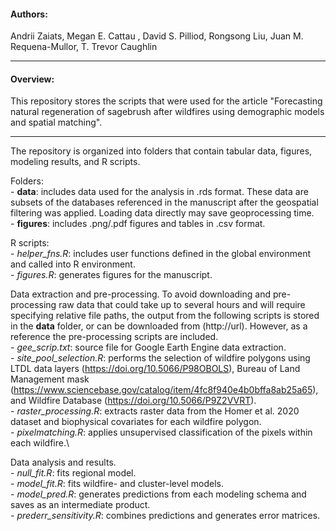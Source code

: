 #### Authors:  

Andrii Zaiats, Megan E. Cattau , David S. Pilliod, Rongsong Liu, Juan M. Requena-Mullor, T. Trevor Caughlin  

---  

#### Overview:

This repository stores the scripts that were used for the article "Forecasting natural regeneration of sagebrush after wildfires using demographic models and spatial matching".  

___  

The repository is organized into folders that contain tabular data, figures,  modeling results, and R scripts.

Folders:\
    - **data**: includes data used for the analysis in .rds format. These data are subsets of the databases referenced in the manuscript after the geospatial filtering was applied. Loading data directly may save geoprocessing time.\
    - **figures**: includes .png/.pdf figures and tables in .csv format.
    
R scripts:\
    - *helper_fns.R*: includes user functions defined in the global environment and called into R environment.\
    - *figures.R*: generates figures for the manuscript.
    
Data extraction and pre-processing. To avoid downloading and pre-processing raw data that could take up to several hours and will require specifying relative file paths, the output from the following scripts is stored in the **data** folder, or can be downloaded from (http://url). However, as a reference the pre-processing scripts are included.\
    - *gee_scrip.txt*: source file for Google Earth Engine data extraction.\
    - *site_pool_selection.R*: performs the selection of wildfire polygons using LTDL data layers (https://doi.org/10.5066/P98OBOLS), Bureau of Land Management mask (https://www.sciencebase.gov/catalog/item/4fc8f940e4b0bffa8ab25a65), and  Wildfire Database (https://doi.org/10.5066/P9Z2VVRT).\
    - *raster_processing.R*: extracts raster data from the Homer et al. 2020 dataset and biophysical covariates for each wildfire polygon.\
    - *pixelmatching.R*: applies unsupervised classification of the pixels within each wildfire.\
    
Data analysis and results.\
    - *null_fit.R*: fits regional model.\
    - *model_fit.R*: fits wildfire- and cluster-level models.\
    - *model_pred.R*: generates predictions from each modeling schema and saves as an intermediate product.\
    - *prederr_sensitivity.R*: combines predictions and generates error matrices.
    

    


